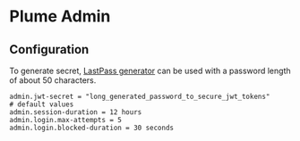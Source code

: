 Plume Admin
===========

Configuration
-------------
To generate secret, [LastPass generator](https://lastpass.com/generatepassword.php) can be used with a password length of about 50 characters.
```
admin.jwt-secret = "long_generated_password_to_secure_jwt_tokens"
# default values
admin.session-duration = 12 hours
admin.login.max-attempts = 5
admin.login.blocked-duration = 30 seconds
```